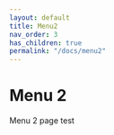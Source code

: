 ```yaml
---
layout: default
title: Menu2
nav_order: 3
has_children: true
permalink: "/docs/menu2"
---
```


# Menu 2

Menu 2 page test
